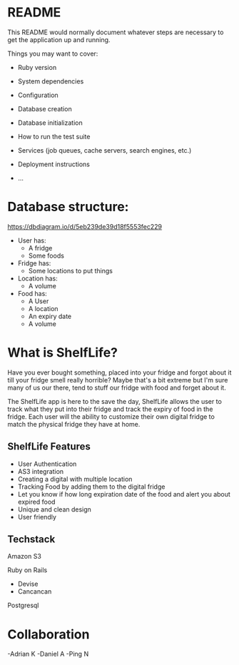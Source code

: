 # README

This README would normally document whatever steps are necessary to get the
application up and running.

Things you may want to cover:

* Ruby version

* System dependencies

* Configuration

* Database creation

* Database initialization

* How to run the test suite

* Services (job queues, cache servers, search engines, etc.)

* Deployment instructions

* ...

# Database structure:

https://dbdiagram.io/d/5eb239de39d18f5553fec229

- User has:
  - A fridge
  - Some foods
- Fridge has:
  - Some locations to put things
- Location has:
  - A volume
- Food has:
  - A User
  - A location
  - An expiry date
  - A volume

# What is ShelfLife?

Have you ever bought something, placed into your fridge and forgot about it till your fridge smell really horrible? Maybe that's a bit extreme but I'm sure many of us our there, tend to stuff our fridge with food and forget about it.

The ShelfLife app is here to the save the day, ShelfLife allows the user to track what they put into their fridge and track the expiry of food in the fridge. Each user will the ability to customize their own digital fridge to match the physical fridge they have at home.

## ShelfLife Features
- User Authentication
- AS3 integration
- Creating a digital with multiple location
- Tracking Food by adding them to the digital fridge
- Let you know if how long expiration date of the food and alert you about expired food
- Unique and clean design
- User friendly

## Techstack
Amazon S3

Ruby on Rails
  - Devise
  - Cancancan

Postgresql

# Collaboration
-Adrian K
-Daniel A
-Ping N
